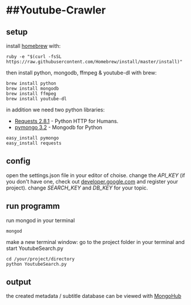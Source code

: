 ##Youtube-Crawler
====

## setup
install [homebrew](https://www.brew.sh) with:

```
ruby -e "$(curl -fsSL https://raw.githubusercontent.com/Homebrew/install/master/install)"
```

then install python, mongodb, ffmpeg & youtube-dl with brew:

```
brew install python
brew install mongodb
brew install ffmpeg
brew install youtube-dl
```

in addition we need two python libraries:  
- [Requests 2.8.1](https://pypi.python.org/pypi/requests) - Python HTTP for Humans.   
- [pymongo 3.2](https://pypi.python.org/pypi/pymongo) - Mongodb for Python

```
easy_install pymongo
easy_install requests
```

## config
open the settings.json file in your editor of choise.
change the _API_KEY_ (if you don't have one, check out [developer.google.com](developer.google.com) and register your project).
change _SEARCH_KEY_ and _DB_KEY_ for your topic.


## run programm
run mongod in your terminal

```
mongod
```

make a new terminal window:
go to the project folder in your terminal and start YoutubeSearch.py

```
cd /your/project/directory
python YoutubeSearch.py
```

## output
the created metadata / subtitle database can be viewed with [MongoHub](https://github.com/jeromelebel/MongoHub-Mac/)
